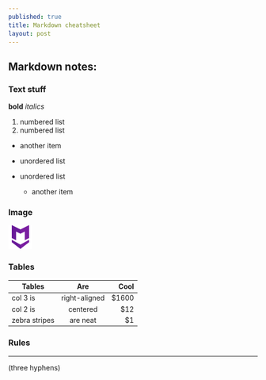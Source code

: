 ```yaml
---
published: true
title: Markdown cheatsheet
layout: post
---
```


## Markdown notes:

### Text stuff
**bold** _italics_

1. numbered list
2. numbered list
  * another item

* unordered list
* unordered list
  * another item

### Image 
![alt text](https://github.com/adam-p/markdown-here/raw/master/src/common/images/icon48.png "Logo Title Text 1")

### Tables

| Tables        | Are           | Cool  |
| ------------- |:-------------:| -----:|
| col 3 is      | right-aligned | $1600 |
| col 2 is      | centered      |   $12 |
| zebra stripes | are neat      |    $1 |


### Rules

--- 
(three hyphens)